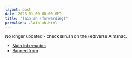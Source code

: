 ```yaml
---
layout: post
date: 2023-01-09 00:00 GMT
title: "lain.sh (forwarding)"
permalink: /lain-sh.html
---
```


No longer updated - check lain.sh on the Fediverse Almanac.

* [Main information](https://www.fediversealmanac.com/api/v1/instances/lain.sh)
* [Banned from](https://www.fediversealmanac.com/api/v1/instances/lain.sh/banned_from)

